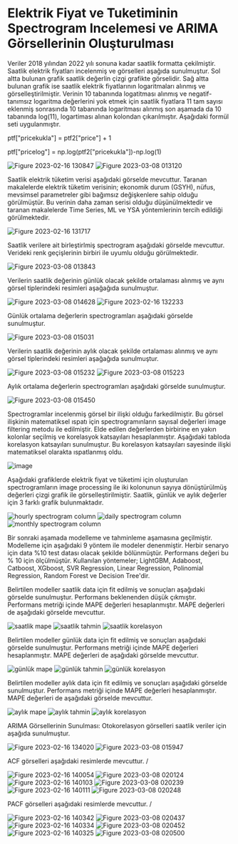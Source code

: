 # Elektrik Fiyat ve Tuketiminin Spectrogram Incelemesi ve ARIMA Görsellerinin Oluşturulması

Veriler 2018 yılından 2022 yılı sonuna kadar saatlik formatta çekilmiştir. Saatlik elektrik fiyatları incelenmiş ve görselleri aşağıda sunulmuştur. Sol altta bulunan grafik saatlik değerlin çizgi grafikte görselidir. Sağ altta bulunan grafik ise saatlik elektrik fiyatlarının logaritmaları alınmış ve görselleştirilmiştir. Verinin 10 tabanında logatitması alınmış ve negatif-tanımsız logaritma değerlerini yok etmek için saatlik fiyatlara 11 tam sayısı eklenmiş sonrasında 10 tabanında logaritması  alınmış son aşamada da 10 tabanında log(11), logartiması alınan kolondan çıkarılmıştır. Aşağıdaki formül seti uygulanmıştır.  

ptf["pricekukla"] = ptf2["price"] + 1

ptf["pricelog"] = np.log(ptf2["pricekukla"])-np.log(1)

 ![Figure 2023-02-16 130847](https://user-images.githubusercontent.com/58287201/219335674-87e0efd5-6d44-4b96-a4fb-e5d6f0b059de.png) 
 ![Figure 2023-03-08 013120](https://user-images.githubusercontent.com/58287201/223568905-06cfd701-b7c2-42e5-8f94-feded70c0285.png)

Saatlik elektrik tüketim verisi aşağıdaki görselde mevcuttur. Taranan makalelerde elektrik tüketim verisinin; ekonomik durum (GSYH), nüfus, mevsimsel parametreler gibi bağımsız değişkenlere sahip olduğu görülmüştür. Bu verinin daha zaman serisi olduğu düşünülmektedir ve taranan makalelerde Time Series, ML ve YSA yöntemlerinin tercih edildiği görülmektedir. 

![Figure 2023-02-16 131717](https://user-images.githubusercontent.com/58287201/219337680-2029f1bc-ee7e-421e-ab6c-d719dc42b76d.png)

Saatlik verilere ait birleştirlmiş spectrogram aşağıdaki görselde mevcuttur. Verideki renk geçişlerinin birbiri ile uyumlu olduğu görülmektedir. 

![Figure 2023-03-08 013843](https://user-images.githubusercontent.com/58287201/223570128-f3dda14f-58e9-45f7-b5f2-ce8be5e2f916.png)

Verilerin saatlik değerinin günlük olacak şekilde ortalaması alınmış ve aynı görsel tiplerindeki resimleri aşağağıda sunulmuştur. 

![Figure 2023-03-08 014628](https://user-images.githubusercontent.com/58287201/223571493-55d8faf7-bdbc-4118-9ff5-f2637a4c888c.png)
![Figure 2023-02-16 132233](https://user-images.githubusercontent.com/58287201/219338258-e7be9be2-120f-409d-9580-f345376852e9.png)

Günlük ortalama değerlerin spectrogramları aşağıdaki görselde sunulmuştur. 

![Figure 2023-03-08 015031](https://user-images.githubusercontent.com/58287201/223572048-11cece32-8e8b-486e-b95a-2af34c792db4.png)

Verilerin saatlik değerinin aylık olacak şekilde ortalaması alınmış ve aynı görsel tiplerindeki resimleri aşağağıda sunulmuştur. 

![Figure 2023-03-08 015232](https://user-images.githubusercontent.com/58287201/223572584-03dc8c2f-a9db-4589-ae59-64c5b03b2c51.png)
![Figure 2023-03-08 015223](https://user-images.githubusercontent.com/58287201/223572582-2a21b1ac-5cec-44ee-be31-03d6aabd2d07.png)

Aylık ortalama değerlerin spectrogramları aşağıdaki görselde sunulmuştur. 

![Figure 2023-03-08 015450](https://user-images.githubusercontent.com/58287201/223572788-292863c2-1b16-487d-9b04-3c4f5304386e.png)

Spectrogramlar incelenmiş görsel bir ilişki olduğu farkedilmiştir. Bu görsel ilişkinin matematiksel ıspatı için spectrogramınların sayısal değerleri image filtering metodu ile edilmiştir. Elde edilen değerlerden birbirine en yakın kolonlar seçilmiş ve korelasyok katsayıları hesaplanmıştır. Aşağıdaki tabloda korelasyon katsayıları sunulmuştur. Bu korelasyon katsayıları sayesinde ilişki matematiksel olarakta ıspatlanmış oldu. 

![image](https://github.com/AdemYildirim/Elektrik-Fiyat-ve-Tuketiminin-Spectrogram-Incelemesi/assets/58287201/0b1748ab-11ad-4d34-ad5f-3d0736e16258)

Aşağıdaki grafiklerde elektrik fiyat ve tüketimi için oluşturulan spectrogramların image processing ile iki kolonunun sayıya dönüştürülmüş değerleri çizgi grafik ile görselleştirilmiştir. Saatlik, günlük ve aylık değerler için 3 farklı grafik bulunmaktadır. 

![hourly spectrogram column](https://github.com/AdemYildirim/Elektrik-Fiyat-ve-Tuketiminin-Spectrogram-Incelemesi/assets/58287201/a9a4bbda-7dda-448a-8690-480d0ecd902f)
![daily spectrogram column](https://github.com/AdemYildirim/Elektrik-Fiyat-ve-Tuketiminin-Spectrogram-Incelemesi/assets/58287201/ef42c2ae-bb00-4b59-8887-e3a03ce9e559)
![monthly spectrogram column](https://github.com/AdemYildirim/Elektrik-Fiyat-ve-Tuketiminin-Spectrogram-Incelemesi/assets/58287201/2f0b868e-a6b0-48fb-908c-1e8dd5511c3a)

Bir sonraki aşamada modelleme ve tahminleme aşamasına geçilmiştir. Modelleme için aşağıdaki 9 yöntem ile modeler denenmiştir. Herbir senaryo için data %10 test datası olacak şekilde bölünmüştür. Performans değeri bu % 10 için ölçülmüştür. Kullanılan yöntemeler; 
        LightGBM,
        Adaboost,
        Catboost,
        XGboost,
        SVR Regression,
        Linear Regression,
        Polinomial Regression,
        Random Forest ve
        Decision Tree'dir.

Belirtilen modeller saatlik data için fit edilmiş ve sonuçları aşağıdaki görselde sunulmuştur. Performans beklenenden düşük çıkmıştır. Performans metriği içinde MAPE değerleri hesaplanmıştır. MAPE değerleri de aşağıdaki görselde mevcuttur. 

![saatlik mape](https://github.com/AdemYildirim/Elektrik-Fiyat-ve-Tuketiminin-Spectrogram-Incelemesi/assets/58287201/46dcdac3-f32a-4f2d-8ad0-931b60ff39fe)
![saatlik tahmin](https://github.com/AdemYildirim/Elektrik-Fiyat-ve-Tuketiminin-Spectrogram-Incelemesi/assets/58287201/a2419ab1-babf-492d-9457-db980c119e8c)
![saatlik korelasyon](https://github.com/AdemYildirim/Elektrik-Fiyat-ve-Tuketiminin-Spectrogram-Incelemesi/assets/58287201/5d7eda1c-569d-43c1-a2df-a9ed823f8640)

Belirtilen modeller günlük data için fit edilmiş ve sonuçları aşağıdaki görselde sunulmuştur. Performans metriği içinde MAPE değerleri hesaplanmıştır. MAPE değerleri de aşağıdaki görselde mevcuttur.  

![günlük mape](https://github.com/AdemYildirim/Elektrik-Fiyat-ve-Tuketiminin-Spectrogram-Incelemesi/assets/58287201/8a24eb65-134e-4ffe-b11a-8472814e2092)
![günlük tahmin](https://github.com/AdemYildirim/Elektrik-Fiyat-ve-Tuketiminin-Spectrogram-Incelemesi/assets/58287201/0e51d4be-7807-4629-b75b-6c62f83598e2)
![günlük korelasyon](https://github.com/AdemYildirim/Elektrik-Fiyat-ve-Tuketiminin-Spectrogram-Incelemesi/assets/58287201/6dc87e83-7347-487f-85e2-2205f58ff138)

Belirtilen modeller aylık data için fit edilmiş ve sonuçları aşağıdaki görselde sunulmuştur. Performans metriği içinde MAPE değerleri hesaplanmıştır. MAPE değerleri de aşağıdaki görselde mevcuttur.  

![aylık mape](https://github.com/AdemYildirim/Elektrik-Fiyat-ve-Tuketiminin-Spectrogram-Incelemesi/assets/58287201/943c7554-1aba-4e56-b206-824eb211c9fe)
![aylık tahmin](https://github.com/AdemYildirim/Elektrik-Fiyat-ve-Tuketiminin-Spectrogram-Incelemesi/assets/58287201/3e769de8-6cdc-4fc6-86b9-d49f6d4d3a69)
![aylık korelasyon](https://github.com/AdemYildirim/Elektrik-Fiyat-ve-Tuketiminin-Spectrogram-Incelemesi/assets/58287201/49a919c4-ae00-4f51-ab1a-783390caf7ef)


ARIMA Görsellerinin Sunulması: 
Otokorelasyon görselleri saatlik veriler için aşağıda sunulmuştur. 

![Figure 2023-02-16 134020](https://user-images.githubusercontent.com/58287201/219346793-7525197b-14ce-4e9a-bf30-d064f3292144.png)
![Figure 2023-03-08 015947](https://user-images.githubusercontent.com/58287201/223573586-4acae87d-1333-4b34-ae08-619d21defff0.png)


ACF görselleri aşağıdaki resimlerde mevcuttur. /

![Figure 2023-02-16 140054](https://user-images.githubusercontent.com/58287201/219347452-7a733526-0632-4f09-948c-72566235b5eb.png)
![Figure 2023-03-08 020124](https://user-images.githubusercontent.com/58287201/223573952-797a11b7-adff-4eab-be78-8701b6553044.png)
![Figure 2023-02-16 140103](https://user-images.githubusercontent.com/58287201/219347445-38b69a0d-39af-4e23-80c2-d35e6678a9c2.png)
![Figure 2023-03-08 020239](https://user-images.githubusercontent.com/58287201/223573948-fc414d49-b95e-4779-94ec-f6dd84c54b0b.png)
![Figure 2023-02-16 140111](https://user-images.githubusercontent.com/58287201/219347440-3a360270-c559-43f3-8ef0-71ae8ef255a7.png)
![Figure 2023-03-08 020248](https://user-images.githubusercontent.com/58287201/223573940-fb621d6f-e0b6-48ba-988d-e7a73a9b678a.png)

PACF görselleri aşağıdaki resimlerde mevcuttur. /

![Figure 2023-02-16 140342](https://user-images.githubusercontent.com/58287201/219347984-7b15b110-a55d-4807-93c8-97cec08a1b3f.png)
![Figure 2023-03-08 020437](https://user-images.githubusercontent.com/58287201/223574309-2b6c5e1d-1a7a-4ff9-a795-01aaecddd759.png)
![Figure 2023-02-16 140334](https://user-images.githubusercontent.com/58287201/219347987-e0a2311e-b174-49eb-8f2e-e31f4caa17ae.png)
![Figure 2023-03-08 020452](https://user-images.githubusercontent.com/58287201/223574300-e05b6eb4-109f-41fe-939b-0af29c1bd4a1.png)
![Figure 2023-02-16 140325](https://user-images.githubusercontent.com/58287201/219347996-be0fbe28-90c3-4f6a-b8cb-5a530a013336.png)
![Figure 2023-03-08 020500](https://user-images.githubusercontent.com/58287201/223574282-d2b79e6c-44cf-4f34-af37-17c1d913d2be.png)


